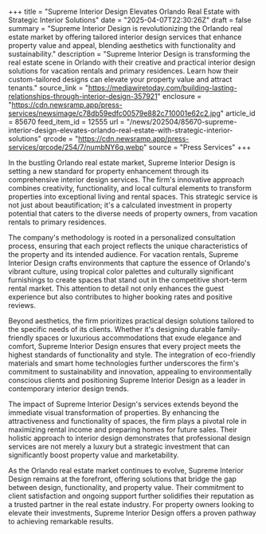 +++
title = "Supreme Interior Design Elevates Orlando Real Estate with Strategic Interior Solutions"
date = "2025-04-07T22:30:26Z"
draft = false
summary = "Supreme Interior Design is revolutionizing the Orlando real estate market by offering tailored interior design services that enhance property value and appeal, blending aesthetics with functionality and sustainability."
description = "Supreme Interior Design is transforming the real estate scene in Orlando with their creative and practical interior design solutions for vacation rentals and primary residences. Learn how their custom-tailored designs can elevate your property value and attract tenants."
source_link = "https://mediawiretoday.com/building-lasting-relationships-through-interior-design-357921"
enclosure = "https://cdn.newsramp.app/press-services/newsimage/c78db59edfc00579e882c710001e62c2.jpg"
article_id = 85670
feed_item_id = 12555
url = "/news/202504/85670-supreme-interior-design-elevates-orlando-real-estate-with-strategic-interior-solutions"
qrcode = "https://cdn.newsramp.app/press-services/qrcode/254/7/numbNY6q.webp"
source = "Press Services"
+++

<p>In the bustling Orlando real estate market, Supreme Interior Design is setting a new standard for property enhancement through its comprehensive interior design services. The firm's innovative approach combines creativity, functionality, and local cultural elements to transform properties into exceptional living and rental spaces. This strategic service is not just about beautification; it's a calculated investment in property potential that caters to the diverse needs of property owners, from vacation rentals to primary residences.</p><p>The company's methodology is rooted in a personalized consultation process, ensuring that each project reflects the unique characteristics of the property and its intended audience. For vacation rentals, Supreme Interior Design crafts environments that capture the essence of Orlando's vibrant culture, using tropical color palettes and culturally significant furnishings to create spaces that stand out in the competitive short-term rental market. This attention to detail not only enhances the guest experience but also contributes to higher booking rates and positive reviews.</p><p>Beyond aesthetics, the firm prioritizes practical design solutions tailored to the specific needs of its clients. Whether it's designing durable family-friendly spaces or luxurious accommodations that exude elegance and comfort, Supreme Interior Design ensures that every project meets the highest standards of functionality and style. The integration of eco-friendly materials and smart home technologies further underscores the firm's commitment to sustainability and innovation, appealing to environmentally conscious clients and positioning Supreme Interior Design as a leader in contemporary interior design trends.</p><p>The impact of Supreme Interior Design's services extends beyond the immediate visual transformation of properties. By enhancing the attractiveness and functionality of spaces, the firm plays a pivotal role in maximizing rental income and preparing homes for future sales. Their holistic approach to interior design demonstrates that professional design services are not merely a luxury but a strategic investment that can significantly boost property value and marketability.</p><p>As the Orlando real estate market continues to evolve, Supreme Interior Design remains at the forefront, offering solutions that bridge the gap between design, functionality, and property value. Their commitment to client satisfaction and ongoing support further solidifies their reputation as a trusted partner in the real estate industry. For property owners looking to elevate their investments, Supreme Interior Design offers a proven pathway to achieving remarkable results.</p>